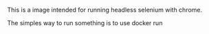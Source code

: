 This is a image intended for running headless selenium with chrome.

The simples way to run something is to use docker run
